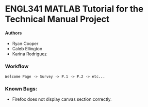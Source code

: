 # ENGL341 MATLAB Tutorial for the Technical Manual Project
#### Authors
* Ryan Cooper
* Caleb Ellington
* Karina Rodriguez

### Workflow
`Welcome Page -> Survey -> P.1 -> P.2 -> etc...`



### Known Bugs:
* Firefox does not display canvas section correctly.
